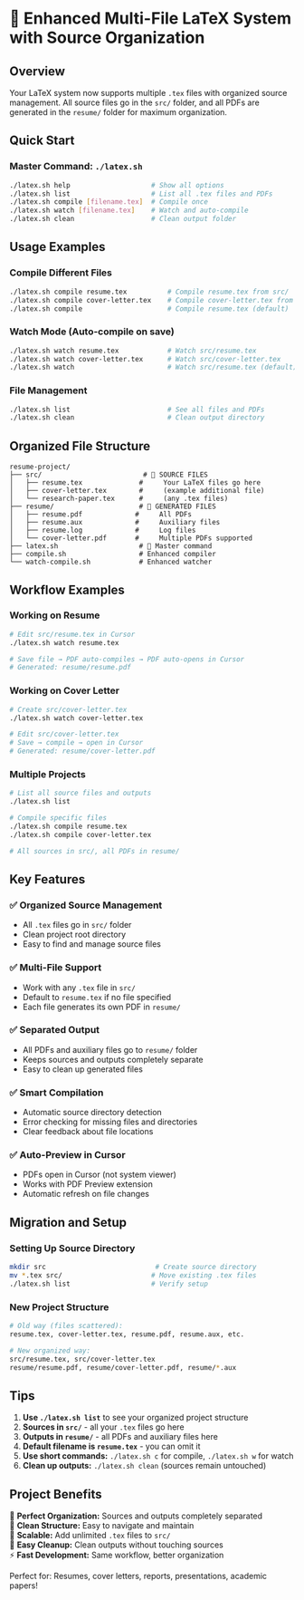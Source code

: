 # 🚀 Enhanced Multi-File LaTeX System with Source Organization

## Overview
Your LaTeX system now supports multiple `.tex` files with organized source management. All source files go in the `src/` folder, and all PDFs are generated in the `resume/` folder for maximum organization.

## Quick Start

### Master Command: `./latex.sh`
```bash
./latex.sh help                    # Show all options
./latex.sh list                    # List all .tex files and PDFs
./latex.sh compile [filename.tex]  # Compile once
./latex.sh watch [filename.tex]    # Watch and auto-compile
./latex.sh clean                   # Clean output folder
```

## Usage Examples

### Compile Different Files
```bash
./latex.sh compile resume.tex          # Compile resume.tex from src/
./latex.sh compile cover-letter.tex    # Compile cover-letter.tex from src/
./latex.sh compile                     # Compile resume.tex (default)
```

### Watch Mode (Auto-compile on save)
```bash
./latex.sh watch resume.tex            # Watch src/resume.tex
./latex.sh watch cover-letter.tex      # Watch src/cover-letter.tex
./latex.sh watch                       # Watch src/resume.tex (default)
```

### File Management
```bash
./latex.sh list                        # See all files and PDFs
./latex.sh clean                       # Clean output directory
```

## Organized File Structure
```
resume-project/
├── src/                         # 📁 SOURCE FILES
│   ├── resume.tex              #     Your LaTeX files go here
│   ├── cover-letter.tex        #     (example additional file)
│   └── research-paper.tex      #     (any .tex files)
├── resume/                     # 📁 GENERATED FILES
│   ├── resume.pdf             #     All PDFs
│   ├── resume.aux             #     Auxiliary files
│   ├── resume.log             #     Log files
│   └── cover-letter.pdf       #     Multiple PDFs supported
├── latex.sh                    # 🚀 Master command
├── compile.sh                  # Enhanced compiler
└── watch-compile.sh            # Enhanced watcher
```

## Workflow Examples

### Working on Resume
```bash
# Edit src/resume.tex in Cursor
./latex.sh watch resume.tex

# Save file → PDF auto-compiles → PDF auto-opens in Cursor
# Generated: resume/resume.pdf
```

### Working on Cover Letter
```bash
# Create src/cover-letter.tex
./latex.sh watch cover-letter.tex

# Edit src/cover-letter.tex
# Save → compile → open in Cursor
# Generated: resume/cover-letter.pdf
```

### Multiple Projects
```bash
# List all source files and outputs
./latex.sh list

# Compile specific files
./latex.sh compile resume.tex
./latex.sh compile cover-letter.tex

# All sources in src/, all PDFs in resume/
```

## Key Features

### ✅ **Organized Source Management**
- All `.tex` files go in `src/` folder
- Clean project root directory
- Easy to find and manage source files

### ✅ **Multi-File Support**
- Work with any `.tex` file in `src/`
- Default to `resume.tex` if no file specified
- Each file generates its own PDF in `resume/`

### ✅ **Separated Output**
- All PDFs and auxiliary files go to `resume/` folder
- Keeps sources and outputs completely separate
- Easy to clean up generated files

### ✅ **Smart Compilation**
- Automatic source directory detection
- Error checking for missing files and directories
- Clear feedback about file locations

### ✅ **Auto-Preview in Cursor**
- PDFs open in Cursor (not system viewer)
- Works with PDF Preview extension
- Automatic refresh on file changes

## Migration and Setup

### Setting Up Source Directory
```bash
mkdir src                           # Create source directory
mv *.tex src/                      # Move existing .tex files
./latex.sh list                    # Verify setup
```

### New Project Structure
```bash
# Old way (files scattered):
resume.tex, cover-letter.tex, resume.pdf, resume.aux, etc.

# New organized way:
src/resume.tex, src/cover-letter.tex
resume/resume.pdf, resume/cover-letter.pdf, resume/*.aux
```

## Tips

1. **Use `./latex.sh list`** to see your organized project structure  
2. **Sources in `src/`** - all your `.tex` files go here
3. **Outputs in `resume/`** - all PDFs and auxiliary files here
4. **Default filename is `resume.tex`** - you can omit it
5. **Use short commands:** `./latex.sh c` for compile, `./latex.sh w` for watch
6. **Clean up outputs:** `./latex.sh clean` (sources remain untouched)

## Project Benefits

🎯 **Perfect Organization:** Sources and outputs completely separated  
📁 **Clean Structure:** Easy to navigate and maintain  
🚀 **Scalable:** Add unlimited `.tex` files to `src/`  
🧹 **Easy Cleanup:** Clean outputs without touching sources  
⚡ **Fast Development:** Same workflow, better organization  

Perfect for: Resumes, cover letters, reports, presentations, academic papers! 